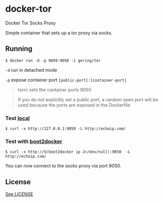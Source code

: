 # docker-tor
Docker Tor Socks Proxy

Simple container that sets up a tor proxy via socks.

## Running

    $ docker run -d -p 9050:9050 -i gering/tor

`-d` run in detached mode

`-p` expose container port `[public-port]:[container-port]`
> torrc sets the container ports 9050

> If you do not explicitly set a public port, a random open port will be used because the ports are exposed in the Dockerfile


### Test [local](https://docs.docker.com/installation/)

    $ curl -x http://127.0.0.1:9050 -L http://echoip.com/

### Test with [boot2docker](https://docs.docker.com/installation/mac/)

    $ curl -x http://$(boot2docker ip 2>/dev/null):9050  -L http://echoip.com/

You can now connect to the socks proxy via port 9050.

## License

[See LICENSE](/LICENSE)
